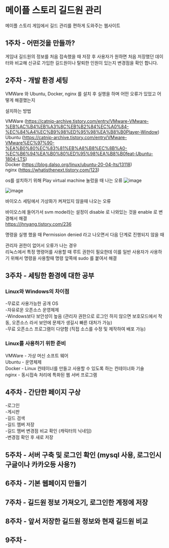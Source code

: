 # 메이플 스토리 길드원 관리

메이플 스토리 게임에서 길드 관리를 편하게 도와주는 웹사이트

           

## 1주차 - 어떤것을 만들까?
게임내 길드원의 정보를 처음 접속했을 때 저장 후 사용자가 원하면 처음 저장했던 데이터와 비교해 신규로 가입한 길드원이나 탈퇴한 인원이 있는지 변경점을 확인 합니다.                   
                              
## 2주차 - 개발 환경 세팅
VMWare 와 Ubuntu, Docker, nginx 를 설치 후 실행을 하며 어떤 오류가 있었고 어떻게 해결했는지      

설치하는 방법

VMWare (https://catnip-archive.tistory.com/entry/VMware-VMware-%EB%AC%B4%EB%A3%8C%EB%B2%84%EC%A0%84-%EC%84%A4%EC%B9%98%ED%95%98%EA%B8%B0Player-Window)             
Ubuntu (https://catnip-archive.tistory.com/entry/VMware-VMware%EC%97%90-%EA%B0%80%EC%83%81%EB%A8%B8%EC%8B%A0-%EC%B6%94%EA%B0%80%ED%95%98%EA%B8%B0feat-Ubuntu-1804-LTS)                      
Docker (https://blog.dalso.org/linux/ubuntu-20-04-lts/13118)                                        
nginx (https://whatisthenext.tistory.com/123)                                      

os를 설치하기 위해 Play virtual machine 눌렀을 때 나는 오류
![image](https://user-images.githubusercontent.com/101271598/159760086-2dfebcb5-8459-4f54-896f-cb8bb7a5456d.png)
                               
![image](https://user-images.githubusercontent.com/101271598/159753537-ba73220c-8034-48b2-a843-b8123538309d.png)
                                          
바이오스 세팅에서 가상화가 켜져있지 않을때 나오는 오류                        
                                              
바이오스에 들어가서 svm mode라는 설정이 disable 로 나와있는 것을 enable 로 변경해서 해결                   
https://jhnyang.tistory.com/236


명령을 실행 했을 때 Permission denied 라고 나오면서 다음 단계로 진행되지 않을 때             
                                       
관리자 권한이 없어서 오류가 나는 경우                             
리눅스에서 특정 명령어를 사용할 때 루트 권한이 필요한데 이를 일반 사용자가 사용하기 위해서 명령을 사용할때 명령 앞쪽에 sudo 를 붙여서 해결



## 3주차 - 세팅한 환경에 대한 공부
### Linux와 Windows의 차이점
-무료로 사용가능한 공개 OS             
-자유로운 오픈소스 운영체제                               
-Windows보다 보안성이 높음 (관리자 권한으로 로그인 하지 않으면 보호모드에서 작동, 오픈소스 라서 보안에 문제가 생길시 빠른 대처가 가능)                 
-무료 오픈소스 프로그램이 다양함 (직접 소스를 수정 및 제작하여 배포 가능)                     
                         

### Linux를 사용하기 위한 준비 
VMWare  - 가상 머신 소프트 웨어                     
Ubuntu - 운영체제                          
Docker - Linux 컨테이너를 만들고 사용할 수 있도록 하는 컨테이너화 기술                             
nginx - 동시접속 처리에 특화된 웹 서버 프로그램          
                             

                           
## 4주차 - 간단한 페이지 구상
-로그인       
-게시판                         
-길드 검색              
-길드 멤버 저장        
-길드 멤버 변경점 비교 확인 (캐릭터의 닉네임)        
-변경점 확인 후 새로 저장         
                         
## 5주차 - 서버 구축 및 로그인 확인 (mysql 사용, 로그인시 구글이나 카카오등 사용?)

## 6주차 - 기본 웹페이지 만들기
                    
## 7주차 - 길드원 정보 가져오기, 로그인한 계정에 저장
                          
## 8주차 - 앞서 저장한 길드원 정보와 현재 길드원 비교
                     
## 9주차 - 
